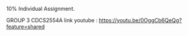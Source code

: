 10% Individual Assignment.

GROUP 3 CDCS2554A link youtube : https://youtu.be/0OggCb6QeQg?feature=shared
